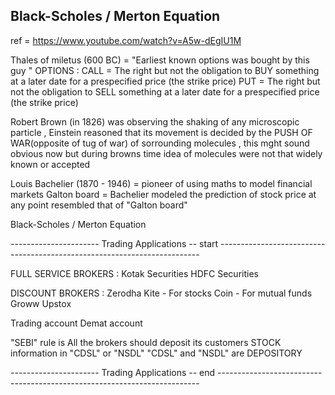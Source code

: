 ## Black-Scholes / Merton Equation

ref = https://www.youtube.com/watch?v=A5w-dEgIU1M

Thales of miletus (600 BC) = "Earliest known options was bought by this guy "
OPTIONS :
    CALL = The right but not the obligation to BUY something at a later date for a  prespecified price (the strike price) 
    PUT  = The right but not the obligation to SELL something at a later date for a  prespecified price (the strike price)

Robert Brown (in 1826) was observing the shaking of any microscopic particle , Einstein reasoned that its movement is decided by the PUSH OF WAR(opposite of tug of war) of sorrounding molecules , this mght sound obvious now but during browns time idea of molecules were not that widely known or accepted 

Louis Bachelier (1870 - 1946) = pioneer of using maths to model financial markets 
Galton board = Bachelier modeled the prediction of stock price at any point resembled that of "Galton board"

Black-Scholes / Merton Equation




---------------------- Trading Applications -- start -------------------------------------------------------------------------

FULL SERVICE BROKERS :
    Kotak Securities
    HDFC Securities

DISCOUNT BROKERS :
    Zerodha
        Kite - For stocks
        Coin - For mutual funds
    Groww
    Upstox

Trading account 
Demat account

"SEBI" rule is All the brokers should deposit its customers STOCK information in "CDSL" or "NSDL"
"CDSL" and "NSDL" are  DEPOSITORY 


---------------------- Trading Applications -- end -------------------------------------------------------------------------